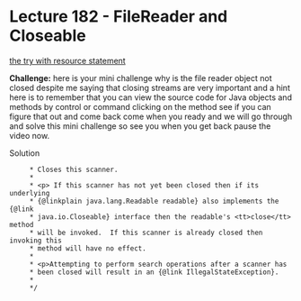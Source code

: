 # Lecture 182 - FileReader and Closeable

[the try with resource statement](https://docs.oracle.com/javase/7/docs/technotes/guides/language/try-with-resources.html)<br/>

**Challenge:**
here is your mini challenge why is the file reader object not closed despite me saying that closing streams are very
important and a hint here is to remember that you can view the source code for Java objects and methods by control 
or command clicking on the method see if you can figure that out and come back come when you ready and we will go 
through and solve this mini challenge so see you when you get back pause the video now.

Solution
``` /**
     * Closes this scanner.
     *
     * <p> If this scanner has not yet been closed then if its underlying
     * {@linkplain java.lang.Readable readable} also implements the {@link
     * java.io.Closeable} interface then the readable's <tt>close</tt> method
     * will be invoked.  If this scanner is already closed then invoking this
     * method will have no effect.
     *
     * <p>Attempting to perform search operations after a scanner has
     * been closed will result in an {@link IllegalStateException}.
     *
     */
 ```